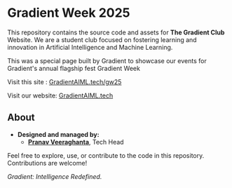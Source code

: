 # Gradient Week 2025

This repository contains the source code and assets for **The Gradient Club** Website. We are a student club focused on fostering learning and innovation in Artificial Intelligence and Machine Learning.

This was a special page built by Gradient to showcase our events for Gradient's annual flagship fest Gradient Week

Visit this site : [GradientAIML.tech/gw25](https://GradientAIML.tech/gw25)

Visit our website: [GradientAIML.tech](https://GradientAIML.tech)

## About
- **Designed and managed by:**
  - [**Pranav Veeraghanta**](https://beyondmebtw.com), Tech Head

Feel free to explore, use, or contribute to the code in this repository. Contributions are welcome!

_Gradient: Intelligence Redefined._
